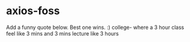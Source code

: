 # axios-foss
Add a funny quote below. Best one wins. :)
college- where a 3 hour class feel like 3 mins and 3 mins lecture like 3 hours
